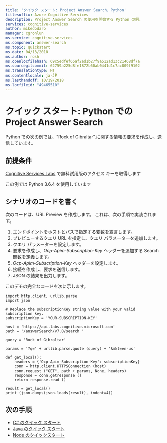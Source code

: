```yaml
---
title: 'クイック スタート: Project Answer Search、Python'
titlesuffix: Azure Cognitive Services
description: Project Answer Search の使用を開始する Python の例。
services: cognitive-services
author: mikedodaro
manager: cgronlun
ms.service: cognitive-services
ms.component: answer-search
ms.topic: quickstart
ms.date: 04/13/2018
ms.author: rosh
ms.openlocfilehash: 69c5edfef65af2ed1b27f9a512ad13c21468df7a
ms.sourcegitcommit: 62759a225d8fe1872b60ab0441d1c7ac809f9102
ms.translationtype: HT
ms.contentlocale: ja-JP
ms.lasthandoff: 10/19/2018
ms.locfileid: "49465510"
---
```

# <a name="quickstart-project-answer-search-with-python"></a>クイック スタート: Python での Project Answer Search

Python での次の例では、"Rock of Gibraltar".に関する情報の要求を作成し、送信しています。

## <a name="prerequisites"></a>前提条件

[Cognitive Services Labs](https://aka.ms/answersearchsubscription) で無料試用版のアクセス キーを取得します

この例では Python 3.6.4 を使用しています

## <a name="code-scenario"></a>シナリオのコードを書く 

次のコードは、URL Preview を作成します。
これは、次の手順で実装されます。
1. エンドポイントをホストとパスで指定する変数を宣言します。
2. プレビューするクエリ URL を指定し、クエリ パラメーターを追加します。  
3. クエリ パラメーターを設定します。
4. 要求を作成し、*Ocp-Apim-Subscription-Key* ヘッダーを追加する Search 関数を定義します。
5. *Ocp-Apim-Subscription-Key* ヘッダーを設定します。 
6. 接続を作成し、要求を送信します。
7. JSON の結果を出力します。

このデモの完全なコードを次に示します。

````
import http.client, urllib.parse
import json

# Replace the subscriptionKey string value with your valid subscription key.
subscriptionKey = 'YOUR-SUBSCRIPTION-KEY'

host = 'https://api.labs.cognitive.microsoft.com'
path = '/answerSearch/v7.0/search '

query = 'Rock of Gibraltar'

params = '?q=' + urllib.parse.quote (query) + '&mkt=en-us'

def get_local():
    headers = {'Ocp-Apim-Subscription-Key': subscriptionKey}
    conn = http.client.HTTPSConnection (host)
    conn.request ("GET", path + params, None, headers)
    response = conn.getresponse ()
    return response.read ()

result = get_local()
print (json.dumps(json.loads(result), indent=4))

````
## <a name="next-steps"></a>次の手順
- [C# のクイック スタート](c-sharp-quickstart.md)
- [Java のクイック スタート](java-quickstart.md)
- [Node のクイックスタート](node-quickstart.md)